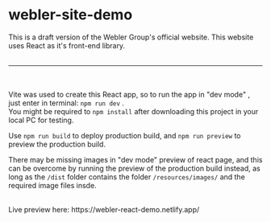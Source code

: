 # webler-site-demo <br />
This is a draft version of the Webler Group's official website. This website uses React as it's front-end library.<br />
<br />
<hr/><br />
<br />
Vite was used to create this React app, so to run the app in "dev mode" , just enter in terminal: <code>npm run dev</code> . <br />
You might be required to <code>npm install</code> after downloading this project in your local PC for testing.

Use <code>npm run build</code> to deploy production build, and <code>npm run preview</code> to preview the production build. <br />

There may be missing images in "dev mode" preview of react page, and this can be overcome by running the preview of the production build instead, as long as the <code>/dist</code> folder contains the folder <code>/resources/images/</code> and the required image files insde.

<br>
Live preview here: https://webler-react-demo.netlify.app/ <br>
